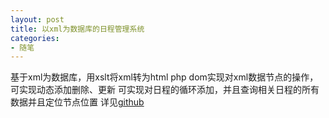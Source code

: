 ```yaml
---
layout: post
title: 以xml为数据库的日程管理系统
categories:
- 随笔
---
```


<div class="message">
	基于xml为数据库，用xslt将xml转为html
	php dom实现对xml数据节点的操作，可实现动态添加删除、更新
	可实现对日程的循环添加，并且查询相关日程的所有数据并且定位节点位置
	详见<font color="#000000"><a href="https://github.com/conghaoyuan/xmlcalendar">github</a></font>
</div>

